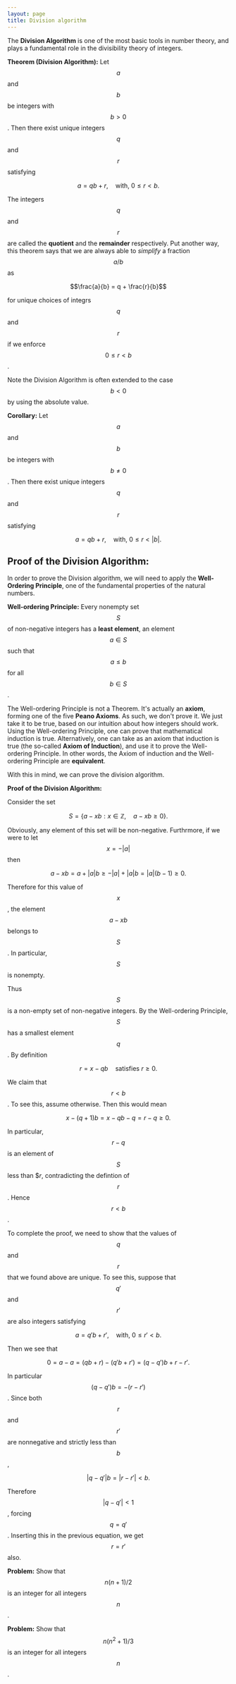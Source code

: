 ```yaml
---
layout: page
title: Division algorithm
---
```


The **Division Algorithm** is one of the most basic tools in number theory, and plays a fundamental role in the divisibility theory of integers.

**Theorem (Division Algorithm):**
Let $$a$$ and $$b$$ be integers with $$b>0$$.  Then there exist unique integers $$q$$ and $$r$$ satisfying

$$a = qb + r,\quad\text{with},\ 0\leq r < b.$$

The integers $$q$$ and $$r$$ are called the **quotient** and the **remainder** respectively.
Put another way, this theorem says that we are always able to *simplify* a fraction $$a/b$$ as

$$\frac{a}{b} = q + \frac{r}{b}$$

for unique choices of integrs $$q$$ and $$r$$ if we enforce $$0\leq r < b$$.

Note the Division Algorithm is often extended to the case $$b < 0$$ by using the absolute value.

**Corollary:** 
Let $$a$$ and $$b$$ be integers with $$b\neq 0$$.  Then there exist unique integers $$q$$ and $$r$$ satisfying

$$a = qb + r,\quad\text{with},\ 0\leq r < |b|.$$

## Proof of the Division Algorithm:

In order to prove the Division algorithm, we will need to apply the **Well-Ordering Principle**, one of the fundamental properties of the natural numbers.

**Well-ordering Principle:** Every nonempty set $$S$$ of non-negative integers has a **least element**, an element $$a\in S$$ such that $$a\leq b$$ for all $$b\in S$$.

The Well-ordering Principle is not a Theorem.
It's actually an **axiom**, forming one of the five **Peano Axioms**.
As such, we don't prove it.  We just take it to be true, based on our intuition about how integers should work.
Using the Well-ordering Principle, one can prove that mathematical induction is true.
Alternatively, one can take as an axiom that induction is true (the so-called **Axiom of Induction**), and use it to prove the Well-ordering Principle.
In other words, the Axiom of induction and the Well-ordering Principle are **equivalent**.

With this in mind, we can prove the division algorithm.

**Proof of the Division Algorithm:**

Consider the set

$$S = \{a-xb: x\in \mathbb{Z},\quad a-xb\geq 0\}.$$

Obviously, any element of this set will be non-negative.
Furthrmore, if we were to let $$x=-|a|$$ then

$$a-xb = a+|a|b \geq -|a| + |a|b = |a|(b-1)\geq 0.$$

Therefore for this value of $$x$$, the element $$a-xb$$ belongs to $$S$$.  In particular, $$S$$ is nonempty.

Thus $$S$$ is a non-empty set of non-negative integers.  By the Well-ordering Principle, $$S$$ has a smallest element $$q$$.
By definition

$$r = x-qb\quad\text{satisfies}\ r\geq 0.$$

We claim that $$r < b$$.
To see this, assume otherwise.
Then this would mean

$$x-(q+1)b = x-qb-q = r-q\geq 0.$$

In particular, $$r-q$$ is an element of $$S$$ less than $$r$, contradicting the defintion of $$r$$.
Hence $$r < b$$.

To complete the proof, we need to show that the values of $$q$$ and $$r$$ that we found above are unique.
To see this, suppose that $$q'$$ and $$r'$$ are also integers satisfying

$$a = q'b + r',\quad\text{with},\ 0\leq r' < b.$$

Then we see that

$$0 = a-a = (qb+r)-(q'b+r') = (q-q')b + r-r'.$$

In particular $$(q-q')b = -(r-r')$$.  Since both $$r$$ and $$r'$$ are nonnegative and strictly less than $$b$$, 

$$|q-q'|b = |r-r'| < b.$$

Therefore $$ |q-q'| < 1$$, forcing $$q=q'$$.  Inserting this in the previous equation, we get $$r=r'$$ also.


**Problem:** Show that $$n(n+1)/2$$ is an integer for all integers $$n$$.

**Problem:** Show that $$n(n^2+1)/3$$ is an integer for all integers $$n$$.



